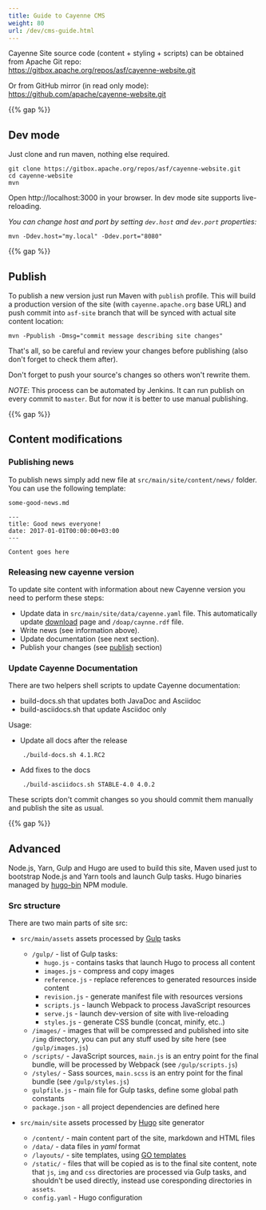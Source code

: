 ```yaml
---
title: Guide to Cayenne CMS
weight: 80
url: /dev/cms-guide.html
---
```


Cayenne Site source code (content + styling + scripts) can be obtained from Apache Git repo:  
https://gitbox.apache.org/repos/asf/cayenne-website.git

Or from GitHub mirror (in read only mode): https://github.com/apache/cayenne-website.git

{{% gap %}}

## Dev mode

Just clone and run maven, nothing else required.

    git clone https://gitbox.apache.org/repos/asf/cayenne-website.git
    cd cayenne-website
    mvn


Open http://localhost:3000 in your browser. In dev mode site supports live-reloading.

_You can change host and port by setting `dev.host` and `dev.port` properties:_
   
    mvn -Ddev.host="my.local" -Ddev.port="8080"

{{% gap %}}

## Publish

To publish a new version just run Maven with `publish` profile. This will build a production version of the site (with `cayenne.apache.org` base URL) 
and push commit into `asf-site` branch that will be synced with actual site content location:
    
    mvn -Ppublish -Dmsg="commit message describing site changes"
    
That's all, so be careful and review your changes before publishing (also don't forget to check them after).

Don't forget to push your source's changes so others won't rewrite them.

*NOTE*: This process can be automated by Jenkins. It can run publish on every commit to `master`. 
But for now it is better to use manual publishing.

{{% gap %}}

## Content modifications

### Publishing news

To publish news simply add new file at `src/main/site/content/news/` folder.
You can use the following template: 

`some-good-news.md`

    ---
    title: Good news everyone!
    date: 2017-01-01T00:00:00+03:00
    --- 
    
    Content goes here


### Releasing new cayenne version

To update site content with information about new Cayenne version you need to perform these steps:

* Update data in `src/main/site/data/cayenne.yaml` file.
This automatically update [download](/download/) page and `/doap/caynne.rdf` file.
* Write news (see information above).
* Update documentation (see next section).
* Publish your changes (see [publish](#Publish) section)
  
###  Update Cayenne Documentation

There are two helpers shell scripts to update Cayenne documentation:

* build-docs.sh that updates both JavaDoc and Asciidoc
* build-asciidocs.sh that update Asciidoc only

Usage:

* Update all docs after the release
```
    ./build-docs.sh 4.1.RC2
```
    
* Add fixes to the docs
```
    ./build-asciidocs.sh STABLE-4.0 4.0.2
```

    
These scripts don't commit changes so you should commit them manually and publish the site as usual. 


{{% gap %}}

## Advanced 

Node.js, Yarn, Gulp and Hugo are used to build this site, Maven used just to bootstrap Node.js and 
Yarn tools and launch Gulp tasks.
Hugo binaries managed by [hugo-bin](https://www.npmjs.com/package/hugo-bin) NPM module.


### Src structure

There are two main parts of site src:

* `src/main/assets` assets processed by [Gulp](https://gulpjs.com) tasks
    * `/gulp/` - list of Gulp tasks:
        * `hugo.js` - contains tasks that launch Hugo to process all content
        * `images.js` - compress and copy images
        * `reference.js` - replace references to generated resources inside content
        * `revision.js` - generate manifest file with resources versions
        * `scripts.js` - launch Webpack to process JavaScript resources
        * `serve.js` - launch dev-version of site with live-reloading
        * `styles.js` - generate CSS bundle (concat, minify, etc..)
    * `/images/` - images that will be compressed and published into site `/img` directory, 
    you can put any stuff used by site here (see `/gulp/images.js`)
    * `/scripts/` - JavaScript sources, `main.js` is an entry point for the final bundle,
    will be processed by Webpack (see `/gulp/scripts.js`)
    * `/styles/` - Sass sources, `main.scss` is an entry point for the final bundle
    (see `/gulp/styles.js`)
    * `gulpfile.js` - main file for Gulp tasks, define some global path constants
    * `package.json` - all project dependencies are defined here

* `src/main/site` assets processed by [Hugo](https://gohugo.io) site generator
    * `/content/` - main content part of the site, markdown and HTML files
    * `/data/` - data files in *yaml* format
    * `/layouts/` - site templates, using [GO templates](https://golang.org/pkg/text/template/)
    * `/static/` - files that will be copied as is to the final site content, note that `js`, `img` and `css` directories
    are processed via Gulp tasks, and shouldn't be used directly, instead use coresponding directories in `assets`.     
    * `config.yaml` - Hugo configuration